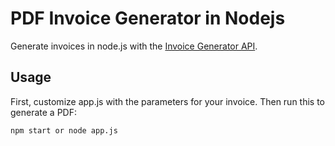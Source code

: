 # PDF Invoice Generator in Nodejs

Generate invoices in node.js with the [Invoice Generator API](https://github.com/Invoiced/invoice-generator-api).

## Usage

First, customize app.js with the parameters for your invoice. Then run this to generate a PDF:

    npm start or node app.js
